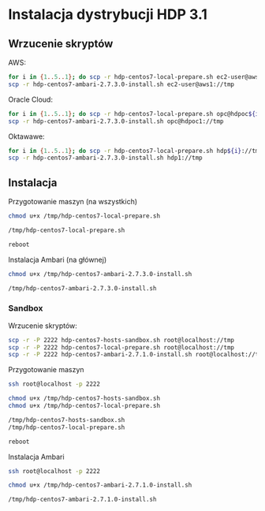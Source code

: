 
# Instalacja dystrybucji HDP 3.1




## Wrzucenie skryptów

AWS:
~~~bash
for i in {1..5..1}; do scp -r hdp-centos7-local-prepare.sh ec2-user@aws${i}://tmp; done
scp -r hdp-centos7-ambari-2.7.3.0-install.sh ec2-user@aws1://tmp
~~~

Oracle Cloud:
~~~bash
for i in {1..5..1}; do scp -r hdp-centos7-local-prepare.sh opc@hdpoc${i}://tmp; done
scp -r hdp-centos7-ambari-2.7.3.0-install.sh opc@hdpoc1://tmp
~~~

Oktawawe:
~~~bash
for i in {1..5..1}; do scp -r hdp-centos7-local-prepare.sh hdp${i}://tmp; done
scp -r hdp-centos7-ambari-2.7.3.0-install.sh hdp1://tmp
~~~




## Instalacja


Przygotowanie maszyn (na wszystkich)
~~~bash
chmod u+x /tmp/hdp-centos7-local-prepare.sh

/tmp/hdp-centos7-local-prepare.sh

reboot
~~~

Instalacja Ambari (na głównej)
~~~bash
chmod u+x /tmp/hdp-centos7-ambari-2.7.3.0-install.sh

/tmp/hdp-centos7-ambari-2.7.3.0-install.sh
~~~









### Sandbox

Wrzucenie skryptów:
~~~bash
scp -r -P 2222 hdp-centos7-hosts-sandbox.sh root@localhost://tmp
scp -r -P 2222 hdp-centos7-local-prepare.sh root@localhost://tmp
scp -r -P 2222 hdp-centos7-ambari-2.7.1.0-install.sh root@localhost://tmp
~~~

Przygotowanie maszyn
~~~bash
ssh root@localhost -p 2222

chmod u+x /tmp/hdp-centos7-hosts-sandbox.sh
chmod u+x /tmp/hdp-centos7-local-prepare.sh

/tmp/hdp-centos7-hosts-sandbox.sh
/tmp/hdp-centos7-local-prepare.sh

reboot
~~~

Instalacja Ambari
~~~bash
ssh root@localhost -p 2222

chmod u+x /tmp/hdp-centos7-ambari-2.7.1.0-install.sh

/tmp/hdp-centos7-ambari-2.7.1.0-install.sh
~~~

